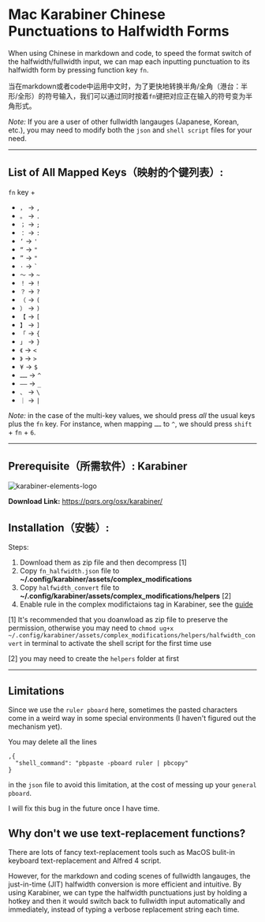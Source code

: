 # Mac Karabiner Chinese Punctuations to Halfwidth Forms

When using Chinese in markdown and code, to speed the format switch of the halfwidth/fullwidth input, we can map each inputting punctuation to its halfwidth form by pressing function key `fn`.

当在markdown或者code中运用中文时，为了更快地转换半角/全角（港台：半形/全形）的符号输入，我们可以通过同时按着`fn`键把对应正在输入的符号变为半角形式。

*Note:* If you are a user of other fullwidth langauges (Japanese, Korean, etc.), you may need to modify both the `json` and `shell script` files for your need.

---

## List of All Mapped Keys（映射的个键列表）:

`fn` key + 

- `，` -> `,`
- `。` -> `.`
- `；` -> `;`
- `：` -> `:`
- `‘` -> `'`
- `“` -> `"`
- `”` -> `"`
- `·` -> `` ` ``
- `～` -> `~`
- `！` -> `!` 
- `？` -> `?`
- `（` -> `(`
- `）` -> `)`
- `【` -> `[`
- `】` -> `]`
- `「` -> `{`
- `」` -> `}`
- `《` -> `<`
- `》` -> `>`
- `¥` -> `$` 
- `……` -> `^`
- `——` -> `_`
- `、` -> `\`
- `｜` -> `|`

*Note:* in the case of the multi-key values, we should press *all* the usual keys plus the `fn` key. For instance, when mapping `……` to `^`, we should press  `shift` + `fn` + `6`.

---

## Prerequisite（所需软件）: Karabiner

![karabiner-elements-logo](https://static.macupdate.com/products/25141/m/karabiner-elements-logo.png?v=1593415409)

**Download Link:** <https://pqrs.org/osx/karabiner/>

## Installation（安裝）:

Steps:

1. Download them as zip file and then decompress [1]
2. Copy `fn_halfwidth.json` file to **~/.config/karabiner/assets/complex_modifications**
3. Copy `halfwidth_convert` file to **~/.config/karabiner/assets/complex_modifications/helpers** [2]
4. Enable rule in the complex modifictaions tag in Karabiner, see the [guide](https://karabiner-elements.pqrs.org/docs/manual/configuration/configure-complex-modifications/)

[1] It's recommended that you doanwload as zip file to preserve the permission, otherwise you may need to `chmod ug+x ~/.config/karabiner/assets/complex_modifications/helpers/halfwidth_convert` in terminal to activate the shell script for the first time use

[2] you may need to create the `helpers` folder at first

---

## Limitations

Since we use the `ruler pboard` here, sometimes the pasted characters come in a weird way in some special environments (I haven't figured out the mechanism yet). 

You may delete all the lines 

```
,{
  "shell_command": "pbpaste -pboard ruler | pbcopy" 
}
```

in the `json` file to avoid this limitation, at the cost of messing up your `general pboard`.

I will fix this bug in the future once I have time.

## Why don't we use text-replacement functions? 

There are lots of fancy text-replacement tools such as MacOS bulit-in keyboard text-replacement and Alfred 4 script.

However, for the markdown and coding scenes of fullwidth langauges, the just-in-time (JIT) halfwidth conversion is more efficient and intuitive. By using Karabiner, we can type the halfwidth punctuations just by holding a hotkey and then it would switch back to fullwidth input automatically and immediately, instead of typing a verbose replacement string each time.
